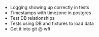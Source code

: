 - Logging showing up correctly in tests
- Timestamps with timezone in postgres
- Test DB relationships
- Tests using DB and fixtures to load data
- Get it into git @ wft
